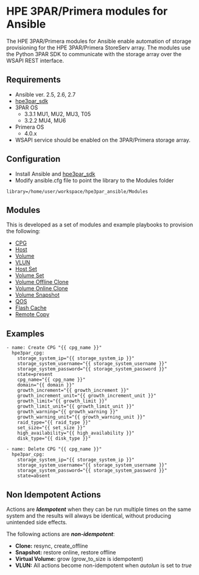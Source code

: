# HPE 3PAR/Primera modules for Ansible

The HPE 3PAR/Primera modules for Ansible enable automation of storage provisioning for the HPE 3PAR/Primera StoreServ array. The modules use the Python 3PAR SDK to communicate with the storage array over the WSAPI REST interface.

## Requirements
* Ansible ver. 2.5, 2.6, 2.7
* [hpe3par_sdk](https://pypi.org/project/hpe3par_sdk/)
* 3PAR OS
  * 3.3.1 MU1, MU2, MU3, T05
  * 3.2.2 MU4, MU6 
* Primera OS
  * 4.0.x
* WSAPI service should be enabled on the 3PAR/Primera storage array.

## Configuration
* Install Ansible and [hpe3par_sdk](https://pypi.org/project/hpe3par_sdk/)
* Modify ansible.cfg file to point the library to the Modules folder
```
library=/home/user/workspace/hpe3par_ansible/Modules
```

## Modules
This is developed as a set of modules and example playbooks to provision the following:
* [CPG](Modules/readme.md#hpe3par_cpg---manage-hpe-3par-cpg)
* [Host](Modules/readme.md#hpe3par_host---manage-hpe-3par-host)
* [Volume](Modules/readme.md#hpe3par_volume---manage-hpe-3par-\/-primera-volume)
* [VLUN](Modules/readme.md#hpe3par_vlun---manage-hpe-3par-vlun)
* [Host Set](Modules/readme.md#hpe3par_hostset---manage-hpe-3par-host-set)
* [Volume Set](Modules/readme.md#hpe3par_volumeset---manage-hpe-3par-volume-set)
* [Volume Offline Clone](Modules/readme.md#hpe3par_offline_clone---manage-hpe-3par-offline-clone)
* [Volume Online Clone](Modules/readme.md#hpe3par_online_clone---manage-hpe-3par-online-clone)
* [Volume Snapshot](Modules/readme.md#hpe3par_snapshot---manage-hpe-3par-snapshots)
* [QOS](Modules/readme.md#hpe3par_qos---manage-hpe-3par-qos-rules)
* [Flash Cache](Modules/readme.md#hpe3par_flash_cache---manage-hpe-3par-flash-cache)
* [Remote Copy](Modules/readme.md#hpe3par_remote_copy---manage-hpe-3par-remote-copy)


## Examples
``` {.sourceCode .yaml}
- name: Create CPG "{{ cpg_name }}"
  hpe3par_cpg:
    storage_system_ip="{{ storage_system_ip }}"
    storage_system_username="{{ storage_system_username }}"
    storage_system_password="{{ storage_system_password }}"
    state=present
    cpg_name="{{ cpg_name }}"
    domain="{{ domain }}"
    growth_increment="{{ growth_increment }}"
    growth_increment_unit="{{ growth_increment_unit }}"
    growth_limit="{{ growth_limit }}"
    growth_limit_unit="{{ growth_limit_unit }}"
    growth_warning="{{ growth_warning }}"
    growth_warning_unit="{{ growth_warning_unit }}"
    raid_type="{{ raid_type }}"
    set_size="{{ set_size }}"
    high_availability="{{ high_availability }}"
    disk_type="{{ disk_type }}"

- name: Delete CPG "{{ cpg_name }}"
  hpe3par_cpg:
    storage_system_ip="{{ storage_system_ip }}"
    storage_system_username="{{ storage_system_username }}"
    storage_system_password="{{ storage_system_password }}"
    state=absent
```
    
## Non Idempotent Actions

Actions are **_Idempotent_** when they can be run multiple times on the same system and the results will always be identical, without producing unintended side effects.

The following actions are **_non-idempotent_**:

- **Clone:** resync, create_offline
- **Snapshot:** restore online, restore offline
- **Virtual Volume:** grow (grow_to_size is idempotent)
- **VLUN:** All actions become non-idempotent when <em>autolun</em> is set to <em>true</em>

